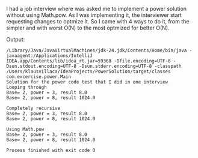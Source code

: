 I had a job interview where was asked me to implement a power solution without using Math.pow.
As I was implementing it, the interviewer start requesting changes to optmize it.
So I came with 4 ways to do it, from the simpler and with worst O(N) to the most optmized for better O(N).

Output:

```angular2html
/Library/Java/JavaVirtualMachines/jdk-24.jdk/Contents/Home/bin/java -javaagent:/Applications/IntelliJ IDEA.app/Contents/lib/idea_rt.jar=59368 -Dfile.encoding=UTF-8 -Dsun.stdout.encoding=UTF-8 -Dsun.stderr.encoding=UTF-8 -classpath /Users/klausvillaca/IdeaProjects/PowerSolution/target/classes com.excercise.power.Main
Solution for the power code test that I did in one interview
Looping through
Base= 2, power = 3, result 8.0
Base= 2, power = 8, result 1024.0

Completely recursive
Base= 2, power = 3, result 8.0
Base= 2, power = 8, result 1024.0

Using Math.pow
Base= 2, power = 3, result 8.0
Base= 2, power = 8, result 1024.0

Process finished with exit code 0

```
